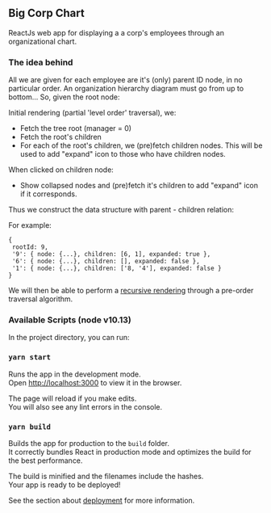 ## Big Corp Chart
ReactJs web app for displaying a a corp's employees through an organizational chart.

### The idea behind
All we are given for each employee are it's (only) parent ID node, in no particular order.
An organization hierarchy diagram must go from up to bottom... So, given the root node:


Initial rendering (partial 'level order' traversal), we:
- Fetch the tree root (manager = 0)
- Fetch the root's children
- For each of the root's children, we (pre)fetch children nodes.
This will be used to add "expand" icon to those who have children nodes.


When clicked on children node:
 - Show collapsed nodes and (pre)fetch it's children to add "expand" icon if it corresponds.



Thus we construct the data structure with parent - children relation:

For example:
```
{
 rootId: 9,
 '9': { node: {...}, children: [6, 1], expanded: true },
 '6': { node: {...}, children: [], expanded: false },
 '1': { node: {...}, children: ['8, '4'], expanded: false }
}
```
We will then be able to perform a [recursive rendering](https://github.com/kperdomo1/org-chart/blob/master/src/component/Tree/Nodes.js)
through a pre-order traversal algorithm.

### Available Scripts (node v10.13)
In the project directory, you can run:

### `yarn start`

Runs the app in the development mode.<br>
Open [http://localhost:3000](http://localhost:3000) to view it in the browser.

The page will reload if you make edits.<br>
You will also see any lint errors in the console.

### `yarn build`

Builds the app for production to the `build` folder.<br>
It correctly bundles React in production mode and optimizes the build for the best performance.

The build is minified and the filenames include the hashes.<br>
Your app is ready to be deployed!

See the section about [deployment](https://facebook.github.io/create-react-app/docs/deployment) for more information.